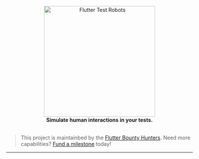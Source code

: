 <p align="center">
  <img src="https://user-images.githubusercontent.com/7259036/176973439-cf134e98-abde-429a-b845-3f7a754f2eeb.png" width="300" alt="Flutter Test Robots"><br>
  <span><b>Simulate human interactions in your tests.</b></span><br><br>
</p>

> This project is maintainbed by the [Flutter Bounty Hunters](https://flutterbountyhunters.com). Need more capabilities? [Fund a milestone](https://policies.flutterbountyhunters.com/fund-milestone) today!

---

